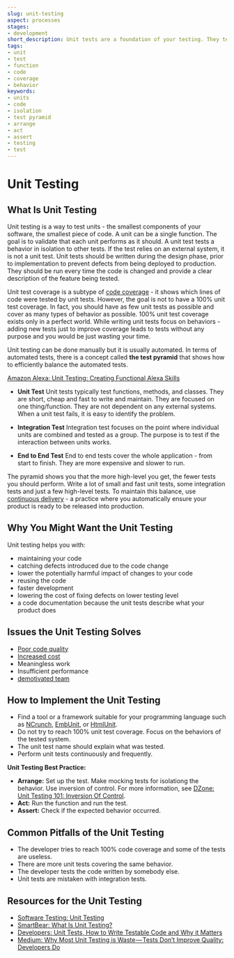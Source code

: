```yaml
---
slug: unit-testing
aspect: processes
stages:
- development
short_description: Unit tests are a foundation of your testing. They test the smallest pieces of code called units that have to be isolated from a system. Unit tests are small, cheap and easy to maintain. The number of unit tests outnumbers any other types of tests.
tags:
- unit
- test
- function
- code
- coverage
- behavior
keywords:
- units
- code
- isolation
- test pyramid
- arrange
- act
- assert
- testing
- test
---
```


# Unit Testing

## What Is Unit Testing

Unit testing is a way to test units - the smallest components of your software, the smallest piece of code. A unit can be a single function. The goal is to validate that each unit performs as it should. A unit test tests a behavior in isolation to other tests. If the test relies on an external system, it is not a unit test. Unit tests should be written during the design phase, prior to implementation to prevent defects from being deployed to production. They should be run every time the code is changed and provide a clear description of the feature being tested.

Unit test coverage is a subtype of [code coverage](/issues/code-coverage) - it shows which lines of code were tested by unit tests. However, the goal is not to have a 100% unit test coverage. In fact, you should have as few unit tests as possible and cover as many types of behavior as possible. 100% unit test coverage exists only in a perfect world. While writing unit tests focus on behaviors - adding new tests just to improve coverage leads to tests without any purpose and you would be just wasting your time.

Unit testing can be done manually but it is usually automated. In terms of automated tests, there is a concept called **the test pyramid** that shows how to efficiently balance the automated tests.

[Amazon Alexa: Unit Testing: Creating Functional Alexa Skills](https://developer.amazon.com/it/blogs/alexa/post/35bdad3d-57c8-4623-88c6-815540697af5/unit-testing-create-functional-alexa-skills)

- **Unit Test**
		Unit tests typically test functions, methods, and classes. They are short, cheap and fast to write and maintain. They are focused on one thing/function. They are not dependent on any external systems. When a unit test fails, it is easy to identify the problem.

- **Integration Test**
		Integration test focuses on the point where individual units are combined and tested as a group. The purpose is to test if the interaction between units works.

- **End to End Test**
		End to end tests cover the whole application - from start to finish. They are more expensive and slower to run.

The pyramid shows you that the more high-level you get, the fewer tests you should perform. Write a lot of small and fast unit tests, some integration tests and just a few high-level tests. To maintain this balance, use [continuous delivery](/issues/continuous_delivery) - a practice where you automatically ensure your product is ready to be released into production.

## Why You Might Want the Unit Testing

Unit testing helps you with:
- maintaining your code
- catching defects introduced due to the code change
- lower the potentially harmful impact of changes to your code
- reusing the code
- faster development
- lowering the cost of fixing defects on lower testing level
- a code documentation because the unit tests describe what your product does

## Issues the Unit Testing Solves

- [Poor code quality](/issues/poor-code-quality)
- [Increased cost](/issues/increased-cost)
- Meaningless work
- Insufficient performance
- [demotivated team](/issues/demotivated-team)

## How to Implement the Unit Testing

- Find a tool or a framework suitable for your programming language such as [NCrunch](https://www.ncrunch.net/), [EmbUnit](https://www.embunit.com/), or [HtmlUnit](http://htmlunit.sourceforge.net/).
- Do not try to reach 100% unit test coverage. Focus on the behaviors of the tested system.
-  The unit test name should explain what was tested.
- Perform unit tests continuously and frequently.

**Unit Testing Best Practice:**
- **Arrange:**  Set up the test. Make mocking tests for isolationg the behavior.  Use inversion of control.
		For more information, see [DZone: Unit Testing 101: Inversion Of Control](https://www.dzone.com/articles/unit-testing-101-inversion).
- **Act:** Run the function and run the test.
- **Assert:** Check if the expected behavior occurred.

## Common Pitfalls of the Unit Testing

- The developer tries to reach 100% code coverage and some of the tests are useless.
- There are more unit tests covering the same behavior.
- The developer tests the code written by somebody else.
- Unit tests are mistaken with integration tests.

## Resources for the Unit Testing

- [Software Testing: Unit Testing](http://softwaretestingfundamentals.com/unit-testing/)
- [SmartBear: What Is Unit Testing?](https://smartbear.com/learn/automated-testing/what-is-unit-testing/)
- [Developers: Unit Tests, How to Write Testable Code and Why it Matters](https://www.toptal.com/qa/how-to-write-testable-code-and-why-it-matters)
- [Medium: Why Most Unit Testing is Waste — Tests Don’t Improve Quality: Developers Do](https://medium.com/pacroy/why-most-unit-testing-is-waste-tests-dont-improve-quality-developers-do-47a8584f79ab)
